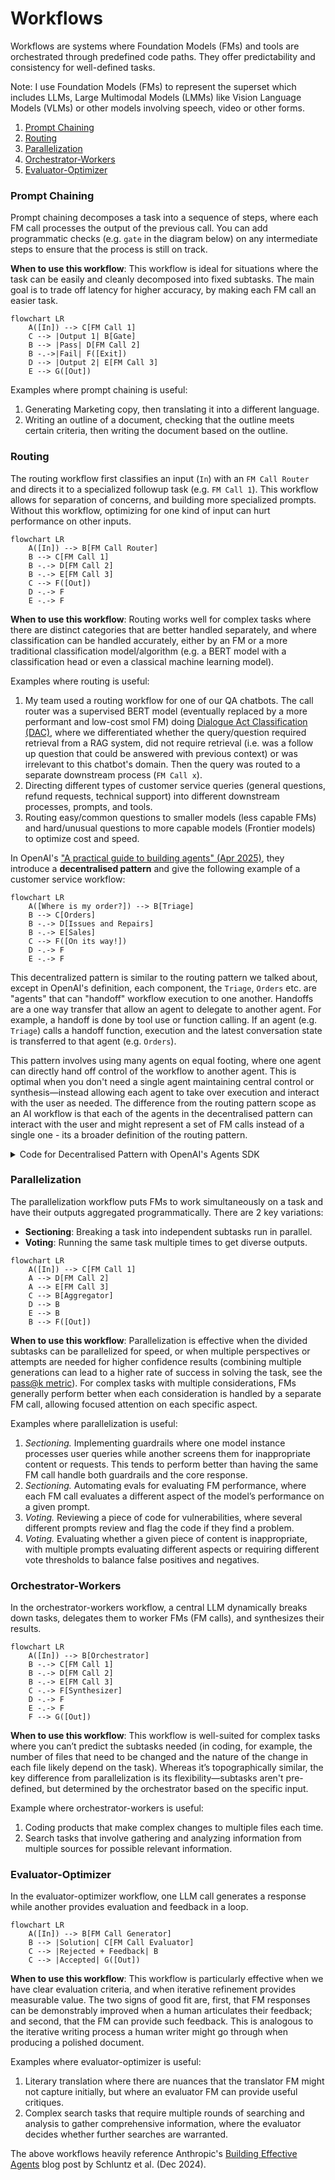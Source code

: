 # Workflows

Workflows are systems where Foundation Models (FMs) and tools are orchestrated through predefined code paths. They offer predictability and consistency for well-defined tasks.

Note: I use Foundation Models (FMs) to represent the superset which includes LLMs, Large Multimodal Models (LMMs) like Vision Language Models (VLMs) or other models involving speech, video or other forms.

1. [Prompt Chaining](#prompt-chaining)
2. [Routing](#routing)
3. [Parallelization](#parallelization)
4. [Orchestrator-Workers](#orchestrator-workers)
5. [Evaluator-Optimizer](#evaluator-optimizer)

### Prompt Chaining

Prompt chaining decomposes a task into a sequence of steps, where each FM call processes the output of the previous call. You can add programmatic checks (e.g. `gate` in the diagram below) on any intermediate steps to ensure that the process is still on track.

**When to use this workflow**: This workflow is ideal for situations where the task can be easily and cleanly decomposed into fixed subtasks. The main goal is to trade off latency for higher accuracy, by making each FM call an easier task.

```mermaid
flowchart LR
    A([In]) --> C[FM Call 1]
    C --> |Output 1| B[Gate]
    B --> |Pass| D[FM Call 2]
    B -.->|Fail| F([Exit])
    D --> |Output 2| E[FM Call 3]
    E --> G([Out])
```

Examples where prompt chaining is useful:

1. Generating Marketing copy, then translating it into a different language.
2. Writing an outline of a document, checking that the outline meets certain criteria, then writing the document based on the outline.

### Routing

The routing workflow first classifies an input (`In`) with an `FM Call Router` and directs it to a specialized followup task (e.g. `FM Call 1`). This workflow allows for separation of concerns, and building more specialized prompts. Without this workflow, optimizing for one kind of input can hurt performance on other inputs.

```mermaid
flowchart LR
    A([In]) --> B[FM Call Router]
    B --> C[FM Call 1]
    B -.-> D[FM Call 2]
    B -.-> E[FM Call 3]
    C --> F([Out])
    D -.-> F
    E -.-> F
```

**When to use this workflow**: Routing works well for complex tasks where there are distinct categories that are better handled separately, and where classification can be handled accurately, either by an FM or a more traditional classification model/algorithm (e.g. a BERT model with a classification head or even a classical machine learning model).

Examples where routing is useful:

1. My team used a routing workflow for one of our QA chatbots. The call router was a supervised BERT model (eventually replaced by a more performant and low-cost smol FM) doing [Dialogue Act Classification (DAC)](https://paperswithcode.com/task/dialogue-act-classification), where we differentiated whether the query/question required retrieval from a RAG system, did not require retrieval (i.e. was a follow up question that could be answered with previous context) or was irrelevant to this chatbot's domain. Then the query was routed to a separate downstream process (`FM Call x`).
2. Directing different types of customer service queries (general questions, refund requests, technical support) into different downstream processes, prompts, and tools.
3. Routing easy/common questions to smaller models (less capable FMs) and hard/unusual questions to more capable models (Frontier models) to optimize cost and speed.

In OpenAI's ["A practical guide to building agents" (Apr 2025)](https://cdn.openai.com/business-guides-and-resources/a-practical-guide-to-building-agents.pdf), they introduce a **decentralised pattern** and give the following example of a customer service workflow:

```mermaid
flowchart LR
    A([Where is my order?]) --> B[Triage]
    B --> C[Orders]
    B -.-> D[Issues and Repairs]
    B -.-> E[Sales]
    C --> F([On its way!])
    D -.-> F
    E -.-> F
```

This decentralized pattern is similar to the routing pattern we talked about, except in OpenAI's definition, each component, the `Triage`, `Orders` etc. are "agents" that can "handoff" workflow execution to one another. Handoffs are a one way transfer that allow an agent to delegate to another agent. For example, a handoff is done by tool use or function calling. If an agent (e.g. `Triage`) calls a handoff function, execution and the latest conversation state is transferred to that agent (e.g. `Orders`). 

This pattern involves using many agents on equal footing, where one agent can directly hand off control of the workflow to another agent. This is optimal when you don't need a single agent
maintaining central control or synthesis—instead allowing each agent to take over execution and interact with the user as needed. The difference from the routing pattern scope as an AI workflow is that each of the agents in the decentralised pattern can interact with the user and might represent a set of FM calls instead of a single one - its a broader definition of the routing pattern.

<details>
<summary>Code for Decentralised Pattern with OpenAI's Agents SDK</summary>

```python
from agents import Agent, Runner

technical_support_agent = Agent(
    name="Technical Support Agent",
    instructions=(
        "You provide expert assistance with resolving technical issues, "
        "system outages, or product troubleshooting."
    ),
    tools=[search_knowledge_base]
)

sales_assistant_agent = Agent(
    name="Sales Assistant Agent",
    instructions=(
        "You help enterprise clients browse the product catalog, recommend "
        "suitable solutions, and facilitate purchase transactions."
    ),
    tools=[initiate_purchase_order]
)

order_management_agent = Agent(
    name="Order Management Agent",
    instructions=(
        "You assist clients with inquiries regarding order tracking, "
        "delivery schedules, and processing returns or refunds."
    ),
    tools=[track_order_status, initiate_refund_process]
)

triage_agent = Agent(
    name="Triage Agent",
    instructions="You act as the first point of contact, assessing customer queries and directing them promptly to the correct specialized agent.",
    handoffs=[technical_support_agent, sales_assistant_agent, order_management_agent]
)

Runner.run(
    triage_agent,
    input("Could you please provide an update on the delivery timeline for our recent purchase?")
)
```

</details>


### Parallelization

The parallelization workflow puts FMs to work simultaneously on a task and have their outputs aggregated programmatically. There are 2 key variations:

- **Sectioning**: Breaking a task into independent subtasks run in parallel.
- **Voting**: Running the same task multiple times to get diverse outputs.

```mermaid
flowchart LR
    A([In]) --> C[FM Call 1]
    A --> D[FM Call 2]
    A --> E[FM Call 3]
    C --> B[Aggregator]
    D --> B
    E --> B
    B --> F([Out])
```

**When to use this workflow**: Parallelization is effective when the divided subtasks can be parallelized for speed, or when multiple perspectives or attempts are needed for higher confidence results (combining multiple generations can lead to a higher rate of success in solving the task, see the [pass@k metric](../../evaluation/metrics/pass@k.md)). For complex tasks with multiple considerations, FMs generally perform better when each consideration is handled by a separate FM call, allowing focused attention on each specific aspect.

Examples where parallelization is useful:

1. *Sectioning.* Implementing guardrails where one model instance processes user queries while another screens them for inappropriate content or requests. This tends to perform better than having the same FM call handle both guardrails and the core response.
2. *Sectioning.* Automating evals for evaluating FM performance, where each FM call evaluates a different aspect of the model’s performance on a given prompt.
3. *Voting.* Reviewing a piece of code for vulnerabilities, where several different prompts review and flag the code if they find a problem.
4. *Voting.* Evaluating whether a given piece of content is inappropriate, with multiple prompts evaluating different aspects or requiring different vote thresholds to balance false positives and negatives.

### Orchestrator-Workers

In the orchestrator-workers workflow, a central LLM dynamically breaks down tasks, delegates them to worker FMs (FM calls), and synthesizes their results.

```mermaid
flowchart LR
    A([In]) --> B[Orchestrator]
    B -.-> C[FM Call 1]
    B -.-> D[FM Call 2]
    B -.-> E[FM Call 3]
    C -.-> F[Synthesizer]
    D -.-> F
    E -.-> F
    F --> G([Out])
```

**When to use this workflow**: This workflow is well-suited for complex tasks where you can’t predict the subtasks needed (in coding, for example, the number of files that need to be changed and the nature of the change in each file likely depend on the task). Whereas it’s topographically similar, the key difference from parallelization is its flexibility—subtasks aren't pre-defined, but determined by the orchestrator based on the specific input.

Example where orchestrator-workers is useful:

1. Coding products that make complex changes to multiple files each time.
2. Search tasks that involve gathering and analyzing information from multiple sources for possible relevant information.

### Evaluator-Optimizer

In the evaluator-optimizer workflow, one LLM call generates a response while another provides evaluation and feedback in a loop.

```mermaid
flowchart LR
    A([In]) --> B[FM Call Generator]
    B --> |Solution| C[FM Call Evaluator]
    C --> |Rejected + Feedback| B
    C --> |Accepted| G([Out])
```

**When to use this workflow**: This workflow is particularly effective when we have clear evaluation criteria, and when iterative refinement provides measurable value. The two signs of good fit are, first, that FM responses can be demonstrably improved when a human articulates their feedback; and second, that the FM can provide such feedback. This is analogous to the iterative writing process a human writer might go through when producing a polished document.

Examples where evaluator-optimizer is useful:

1. Literary translation where there are nuances that the translator FM might not capture initially, but where an evaluator FM can provide useful critiques.
2. Complex search tasks that require multiple rounds of searching and analysis to gather comprehensive information, where the evaluator decides whether further searches are warranted.

The above workflows heavily reference Anthropic's [Building Effective Agents](https://www.anthropic.com/engineering/building-effective-agents) blog post by Schluntz et al. (Dec 2024).